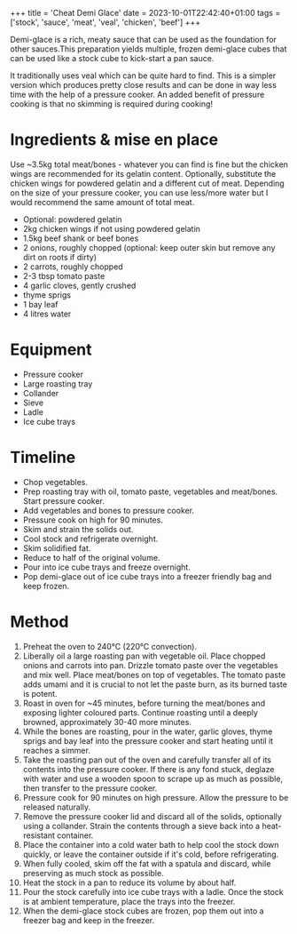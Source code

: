 +++
title = 'Cheat Demi Glace'
date = 2023-10-01T22:42:40+01:00
tags = ['stock', 'sauce', 'meat', 'veal', 'chicken', 'beef']
+++

Demi-glace is a rich, meaty sauce that can be used as the foundation for other sauces.This preparation yields multiple, frozen demi-glace cubes that can be used like a stock cube to kick-start a pan sauce.

It traditionally uses veal which can be quite hard to find. This is a simpler version which produces pretty close results and can be done in way less time with the help of a pressure cooker. An added benefit of pressure cooking is that no skimming is required during cooking!

# Ingredients & mise en place
Use ~3.5kg total meat/bones - whatever you can find is fine but the chicken wings are recommended for its gelatin content. Optionally, substitute the chicken wings for powdered gelatin and a different cut of meat. Depending on the size of your pressure cooker, you can use less/more water but I would recommend the same amount of total meat.
- Optional: powdered gelatin
- 2kg chicken wings if not using powdered gelatin
- 1.5kg beef shank or beef bones
- 2 onions, roughly chopped (optional: keep outer skin but remove any dirt on roots if dirty)
- 2 carrots, roughly chopped
- 2-3 tbsp tomato paste
- 4 garlic cloves, gently crushed
- thyme sprigs
- 1 bay leaf
- 4 litres water

# Equipment
- Pressure cooker
- Large roasting tray
- Collander
- Sieve
- Ladle
- Ice cube trays

# Timeline
- Chop vegetables.
- Prep roasting tray with oil, tomato paste, vegetables and meat/bones. Start pressure cooker.
- Add vegetables and bones to pressure cooker.
- Pressure cook on high for 90 minutes.
- Skim and strain the solids out.
- Cool stock and refrigerate overnight.
- Skim solidified fat.
- Reduce to half of the original volume.
- Pour into ice cube trays and freeze overnight.
- Pop demi-glace out of ice cube trays into a freezer friendly bag and keep frozen.

# Method
1. Preheat the oven to 240°C (220°C convection).
2. Liberally oil a large roasting pan with vegetable oil. Place chopped onions and carrots into pan. Drizzle tomato paste over the vegetables and mix well. Place meat/bones on top of vegetables. The tomato paste adds umami and it is crucial to not let the paste burn, as its burned taste is potent.
3. Roast in oven for ~45 minutes, before turning the meat/bones and exposing lighter coloured parts. Continue roasting until a deeply browned, approximately 30-40 more minutes.
4. While the bones are roasting, pour in the water, garlic gloves, thyme sprigs and bay leaf into the pressure cooker and start heating until it reaches a simmer.
5. Take the roasting pan out of the oven and carefully transfer all of its contents into the pressure cooker. If there is any fond stuck, deglaze with water and use a wooden spoon to scrape up as much as possible, then transfer to the pressure cooker.
6. Pressure cook for 90 minutes on high pressure. Allow the pressure to be released naturally.
7. Remove the pressure cooker lid and discard all of the solids, optionally using a collander. Strain the contents through a sieve back into a heat-resistant container.
8. Place the container into a cold water bath to help cool the stock down quickly, or leave the container outside if it's cold, before refrigerating.
9. When fully cooled, skim off the fat with a spatula and discard, while preserving as much stock as possible.
10. Heat the stock in a pan to reduce its volume by about half.
11. Pour the stock carefully into ice cube trays with a ladle. Once the stock is at ambient temperature, place the trays into the freezer.
12. When the demi-glace stock cubes are frozen, pop them out into a freezer bag and keep in the freezer.
